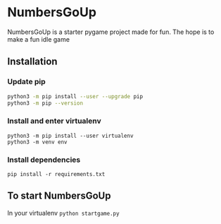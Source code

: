 # NumbersGoUp

NumbersGoUp is a starter pygame project made for fun. The hope is to make a fun idle game


## Installation

### Update pip
```bash
python3 -m pip install --user --upgrade pip
python3 -m pip --version
```

### Install and enter virtualenv
```
python3 -m pip install --user virtualenv
python3 -m venv env
```

### Install dependencies
```
pip install -r requirements.txt
```


## To start NumbersGoUp
In your virtualenv `python startgame.py`